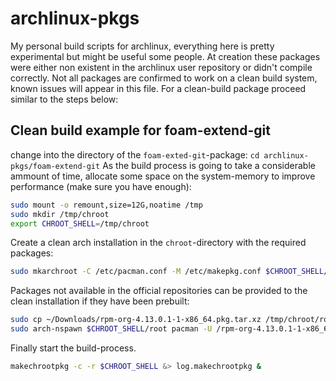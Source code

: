 # archlinux-pkgs
My personal build scripts for archlinux, everything here is pretty experimental but might be useful some people. At creation these packages were either non existent in the archlinux user repository or didn't compile correctly. Not all packages are confirmed to work on a clean build system, known issues will appear in this file. For a clean-build package proceed similar to the steps below:

## Clean build example for foam-extend-git
change into the directory of the `foam-exted-git`-package:
`cd archlinux-pkgs/foam-extend-git`
As the build process is going to take a considerable ammount of time, allocate some space on the system-memory to improve performance (make sure you have enough):
```bash
sudo mount -o remount,size=12G,noatime /tmp
sudo mkdir /tmp/chroot
export CHROOT_SHELL=/tmp/chroot
```
Create a clean arch installation in the `chroot`-directory with the required packages:
```bash
sudo mkarchroot -C /etc/pacman.conf -M /etc/makepkg.conf $CHROOT_SHELL/root base base-devel sudo yajl qt4 openmpi python2-virtualenv python2-numpy git cmake wget gcc5 mercurial
```
Packages not available in the official repositories can be provided to the clean installation if they have been prebuilt:
```bash
sudo cp ~/Downloads/rpm-org-4.13.0.1-1-x86_64.pkg.tar.xz /tmp/chroot/root/rpm-org-4.13.0.1-1-x86_64.pkg.tar.xz
sudo arch-nspawn $CHROOT_SHELL/root pacman -U /rpm-org-4.13.0.1-1-x86_64.pkg.tar.xz
```
Finally start the build-process.
```bash
makechrootpkg -c -r $CHROOT_SHELL &> log.makechrootpkg &
```
